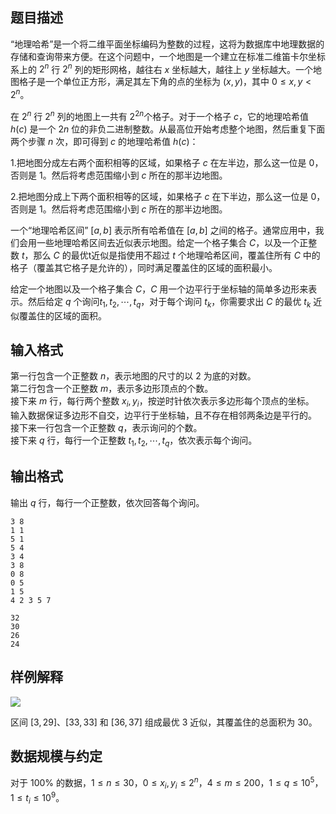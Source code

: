 ## 题目描述

“地理哈希”是一个将二维平面坐标编码为整数的过程，这将为数据库中地理数据的存储和查询带来方便。在这个问题中，一个地图是一个建立在标准二维笛卡尔坐标系上的 $2^n$ 行 $2^n$ 列的矩形网格，越往右 $x$ 坐标越大，越往上 $y$ 坐标越大。一个地图格子是一个单位正方形，满足其左下角的点的坐标为 $(x,y)$，其中 $0\le x,y<2^n$。

在 $2^n$ 行 $2^n$ 列的地图上一共有 $2^{2n}$个格子。对于一个格子 $c$，它的地理哈希值 $h(c)$ 是一个 $2n$ 位的非负二进制整数。从最高位开始考虑整个地图，然后重复下面两个步骤 $n$ 次，即可得到 $c$ 的地理哈希值 $h(c)$：

1.把地图分成左右两个面积相等的区域，如果格子 $c$ 在左半边，那么这一位是 $0$，否则是 $1$。然后将考虑范围缩小到 $c$ 所在的那半边地图。

2.把地图分成上下两个面积相等的区域，如果格子 $c$ 在下半边，那么这一位是 $0$，否则是 $1$。然后将考虑范围缩小到 $c$ 所在的那半边地图。

一个“地理哈希区间” $[a,b]$ 表示所有哈希值在 $[a,b]$ 之间的格子。通常应用中，我们会用一些地理哈希区间去近似表示地图。给定一个格子集合 $C$，以及一个正整数 $t$，那么 $C$ 的最优t近似是指使用不超过 $t$ 个地理哈希区间，覆盖住所有 $C$ 中的格子（覆盖其它格子是允许的），同时满足覆盖住的区域的面积最小。

给定一个地图以及一个格子集合 $C$，$C$ 用一个边平行于坐标轴的简单多边形来表示。然后给定 $q$ 个询问$t_1,t_2,\cdots,t_q$，对于每个询问 $t_k$，你需要求出 $C$ 的最优 $t_k$ 近似覆盖住的区域的面积。

## 输入格式

第一行包含一个正整数 $n$，表示地图的尺寸的以 $2$ 为底的对数。  
第二行包含一个正整数 $m$，表示多边形顶点的个数。  
接下来 $m$ 行，每行两个整数 $x_i,y_i$，按逆时针依次表示多边形每个顶点的坐标。  
输入数据保证多边形不自交，边平行于坐标轴，且不存在相邻两条边是平行的。  
接下来一行包含一个正整数 $q$，表示询问的个数。  
接下来 $q$ 行，每行一个正整数 $t_1,t_2,\cdots,t_q$，依次表示每个询问。  

## 输出格式

输出 $q$ 行，每行一个正整数，依次回答每个询问。



```input1
3 8
1 1
5 1
5 4
3 4
3 8
0 8
0 5
1 5
4 2 3 5 7
```



```output1
32
30
26
24
```


## 样例解释

 ![](file://pic1.jpg)

区间 $[3,29]$、$[33,33]$ 和 $[36,37]$ 组成最优 $3$ 近似，其覆盖住的总面积为 $30$。

## 数据规模与约定

对于 $100\%$ 的数据，$1\le n\le 30$，$0\le x_i,y_i\le 2^n$，$4\le m\le200$，$1\le q\le10^5$，$1\le t_i\le 10^9$。

